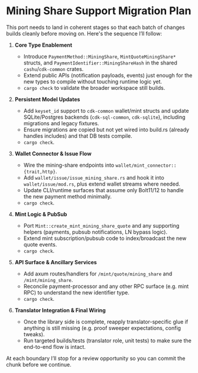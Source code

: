 # Mining Share Support Migration Plan

This port needs to land in coherent stages so that each batch of changes
builds cleanly before moving on.  Here's the sequence I’ll follow:

1. **Core Type Enablement**
   - Introduce `PaymentMethod::MiningShare`, `MintQuoteMiningShare*` structs,
     and `PaymentIdentifier::MiningShareHash` in the shared `cashu`/`cdk-common`
     crates.
   - Extend public APIs (notification payloads, events) just enough for the
     new types to compile without touching runtime logic yet.
   - `cargo check` to validate the broader workspace still builds.

2. **Persistent Model Updates**
   - Add `keyset_id` support to `cdk-common` wallet/mint structs and update
     SQLite/Postgres backends (`cdk-sql-common`, `cdk-sqlite`), including
     migrations and legacy fixtures.
   - Ensure migrations are copied but not yet wired into build.rs (already
     handles includes) and that DB tests compile.
   - `cargo check`.

3. **Wallet Connector & Issue Flow**
   - Wire the mining-share endpoints into `wallet/mint_connector::{trait,http}`.
   - Add `wallet/issue/issue_mining_share.rs` and hook it into
     `wallet/issue/mod.rs`, plus extend wallet streams where needed.
   - Update CLI/runtime surfaces that assume only Bolt11/12 to handle the new
     payment method minimally.
   - `cargo check`.

4. **Mint Logic & PubSub**
   - Port `Mint::create_mint_mining_share_quote` and any supporting helpers
     (payments, pubsub notifications, LN bypass logic).
   - Extend mint subscription/pubsub code to index/broadcast the new quote
     events.
   - `cargo check`.

5. **API Surface & Ancillary Services**
   - Add axum routes/handlers for `/mint/quote/mining_share` and `/mint/mining_share`.
   - Reconcile payment-processor and any other RPC surface (e.g. mint RPC)
     to understand the new identifier type.
   - `cargo check`.

6. **Translator Integration & Final Wiring**
   - Once the library side is complete, reapply translator-specific glue if
     anything is still missing (e.g. proof sweeper expectations, config tweaks).
   - Run targeted builds/tests (translator role, unit tests) to make sure the
     end-to-end flow is intact.

At each boundary I’ll stop for a review opportunity so you can commit the
chunk before we continue.
